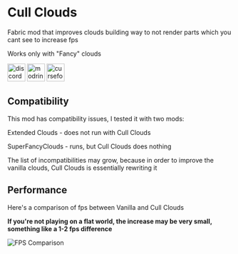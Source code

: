 # Cull Clouds

Fabric mod that improves clouds building way to not render parts which you cant see to increase fps

Works only with "Fancy" clouds

<a href="https://discord.gg/k4jjzn5jwZ"><img alt="discord-singular" height="40" src="https://cdn.jsdelivr.net/npm/@intergrav/devins-badges@2/assets/compact/social/discord-singular_vector.svg"></a>
<a href="https://modrinth.com/mod/cullclouds"><img alt="modrinth" height="40" src="https://cdn.jsdelivr.net/npm/@intergrav/devins-badges@2/assets/compact/available/modrinth_vector.svg"></a>
<a href="https://www.curseforge.com/minecraft/mc-mods/cullclouds"><img alt="curseforge" height="40" src="https://cdn.jsdelivr.net/npm/@intergrav/devins-badges@2/assets/compact/available/curseforge_vector.svg"></a>

## Compatibility

This mod has compatibility issues, I tested it with two mods:

Extended Clouds - does not run with Cull Clouds

SuperFancyClouds - runs, but Cull Clouds does nothing

The list of incompatibilities may grow, because in order to improve the vanilla clouds, Cull Clouds is essentially rewriting it

## Performance

Here's a comparison of fps between Vanilla and Cull Clouds

**If you're not playing on a flat world, the increase may be very small, something like a 1-2 fps difference**

![FPS Comparison](https://i.imgur.com/f9DxNAt.png)
